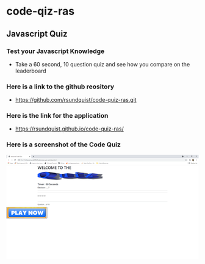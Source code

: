 # code-qiz-ras

## Javascript Quiz

### Test your Javascript Knowledge
- Take a 60 second, 10 question quiz and see how you compare on the leaderboard

### Here is a link to the github reository
- https://github.com/rsundquist/code-quiz-ras.git

### Here is the link for the application
- https://rsundquist.github.io/code-quiz-ras/

### Here is a screenshot of the Code Quiz
![screenshot](assets\Images\code-quiz-ras-screenshot.png "Code Quiz")


